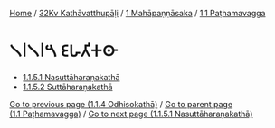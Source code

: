 
[Home](/) / [32Kv Kathāvatthupāḷi](../...md) / [1 Mahāpaṇṇāsaka](...md) / [1.1 Paṭhamavagga](../32Kv/1/1.1.md)

# 𑁧𑁇𑁧𑁇𑁫 𑀚𑀳𑀢𑀺𑀓𑀣𑀸

* [1.1.5.1 Nasuttāharaṇakathā](1.1.5/1.1.5.1.md)
* [1.1.5.2 Suttāharaṇakathā](1.1.5/1.1.5.2.md)

[Go to previous page (1.1.4 Odhisokathā)](1.1.4.md) / [Go to parent page (1.1 Paṭhamavagga)](../32Kv/1/1.1.md) / [Go to next page (1.1.5.1 Nasuttāharaṇakathā)](1.1.5/1.1.5.1.md)


